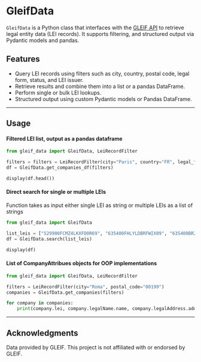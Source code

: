 # GleifData

`GleifData` is a Python class that interfaces with the [GLEIF API](https://www.gleif.org/en/about-lei/open-data/gleif-api) to retrieve legal entity data (LEI records). It supports filtering, and structured output via Pydantic models and pandas.

## Features

- Query LEI records using filters such as city, country, postal code, legal form, status, and LEI issuer.
- Retrieve results and combine them into a list or a pandas DataFrame.
- Perform single or bulk LEI lookups.
- Structured output using custom Pydantic models or Pandas DataFrame.

---

## Usage

#### Filtered LEI list, output as a pandas dataframe

```python
from gleif_data import GleifData, LeiRecordFilter

filters = filters = LeiRecordFilter(city="Paris", country="FR", legal_form="1GNM")
df = GleifData.get_companies_df(filters)

display(df.head())
```

#### Direct search for single or multiple LEIs
Function takes as input either single LEI as string or multiple LEIs as a list of strings

```python
from gleif_data import GleifData

list_leis = ["529900FCMZ4LKXFD0R69", "635400FHLYLDBRFWIX09", "635400BR2ROC1FVEBQ56"]
df = GleifData.search(list_leis)

display(df)
```

#### List of CompanyAttribues objects for OOP implementations 

```python
from gleif_data import GleifData, LeiRecordFilter

filters = LeiRecordFilter(city="Roma", postal_code="00199")
companies = GleifData.get_companies(filters)

for company in companies:
    print(company.lei, company.legalName.name, company.legalAddress.addressLines)
```

---

## Acknowledgments
Data provided by GLEIF. This project is not affiliated with or endorsed by GLEIF.
